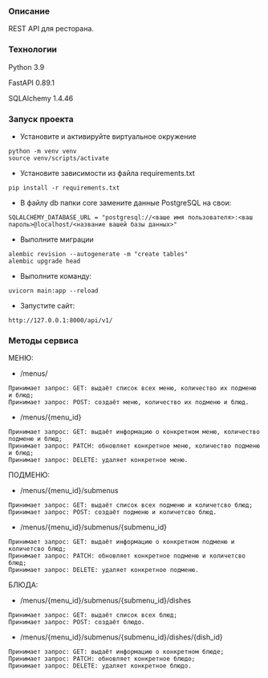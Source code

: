 ### Описание
REST API для ресторана.
### Технологии
Python 3.9

FastAPI 0.89.1

SQLAlchemy 1.4.46
### Запуск проекта 
- Установите и активируйте виртуальное окружение
```
python -m venv venv
source venv/scripts/activate
``` 
- Установите зависимости из файла requirements.txt
```
pip install -r requirements.txt
``` 
- В файлу db папки core замените данные PostgreSQL на свои:
```
SQLALCHEMY_DATABASE_URL = "postgresql://<ваше имя пользователя>:<ваш пароль>@localhost/<название вашей базы данных>"
``` 
- Выполните миграции
```
alembic revision --autogenerate -m "create tables"
alembic upgrade head
``` 
- Выполните команду:
```
uvicorn main:app --reload
```
- Запустите сайт:
```
http://127.0.0.1:8000/api/v1/
```
### Методы сервиса
МЕНЮ:
- /menus/
```
Принимает запрос: GET: выдаёт список всех меню, количество их подменю и блюд;
Принимает запрос: POST: создаёт меню, количество их подменю и блюд.
```
- /menus/{menu_id}
```
Принимает запрос: GET: выдаёт информацию о конкретном меню, количество подменю и блюд;
Принимает запрос: PATCH: обновляет конкретное меню, количество подменю и блюд;
Принимает запрос: DELETE: удаляет конкретное меню.
```
ПОДМЕНЮ:
- /menus/{menu_id}/submenus
```
Принимает запрос: GET: выдаёт список всех подменю и количетсво блюд;
Принимает запрос: POST: создаёт подменю и количетсво блюд.
```
- /menus/{menu_id}/submenus/{submenu_id}
```
Принимает запрос: GET: выдаёт информацию о конкретном подменю и количетсво блюд;
Принимает запрос: PATCH: обновляет конкретное подменю и количетсво блюд;
Принимает запрос: DELETE: удаляет конкретное подменю.
```
БЛЮДА:
- /menus/{menu_id}/submenus/{submenu_id}/dishes
```
Принимает запрос: GET: выдаёт список всех блюд;
Принимает запрос: POST: создаёт блюдо.
```
- /menus/{menu_id}/submenus/{submenu_id}/dishes/{dish_id}
```
Принимает запрос: GET: выдаёт информацию о конкретном блюде;
Принимает запрос: PATCH: обновляет конкретное блюдо;
Принимает запрос: DELETE: удаляет конкретное блюдо.